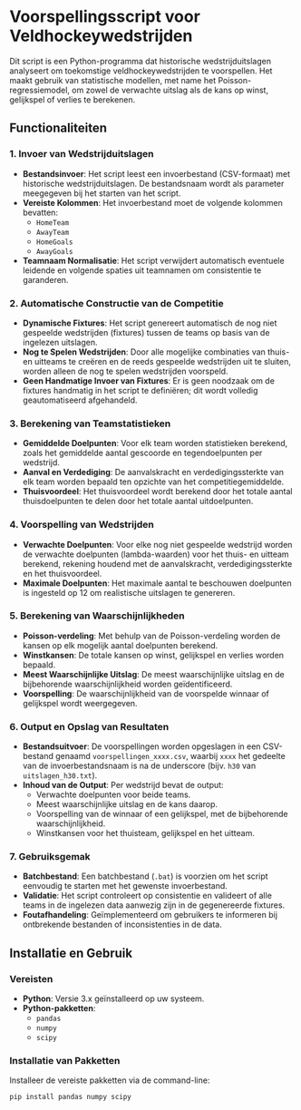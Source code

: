 # Voorspellingsscript voor Veldhockeywedstrijden

Dit script is een Python-programma dat historische wedstrijduitslagen analyseert om toekomstige veldhockeywedstrijden te voorspellen. Het maakt gebruik van statistische modellen, met name het Poisson-regressiemodel, om zowel de verwachte uitslag als de kans op winst, gelijkspel of verlies te berekenen.

## Functionaliteiten

### 1. Invoer van Wedstrijduitslagen

- **Bestandsinvoer**: Het script leest een invoerbestand (CSV-formaat) met historische wedstrijduitslagen. De bestandsnaam wordt als parameter meegegeven bij het starten van het script.
- **Vereiste Kolommen**: Het invoerbestand moet de volgende kolommen bevatten:
  - `HomeTeam`
  - `AwayTeam`
  - `HomeGoals`
  - `AwayGoals`
- **Teamnaam Normalisatie**: Het script verwijdert automatisch eventuele leidende en volgende spaties uit teamnamen om consistentie te garanderen.

### 2. Automatische Constructie van de Competitie

- **Dynamische Fixtures**: Het script genereert automatisch de nog niet gespeelde wedstrijden (fixtures) tussen de teams op basis van de ingelezen uitslagen.
- **Nog te Spelen Wedstrijden**: Door alle mogelijke combinaties van thuis- en uitteams te creëren en de reeds gespeelde wedstrijden uit te sluiten, worden alleen de nog te spelen wedstrijden voorspeld.
- **Geen Handmatige Invoer van Fixtures**: Er is geen noodzaak om de fixtures handmatig in het script te definiëren; dit wordt volledig geautomatiseerd afgehandeld.

### 3. Berekening van Teamstatistieken

- **Gemiddelde Doelpunten**: Voor elk team worden statistieken berekend, zoals het gemiddelde aantal gescoorde en tegendoelpunten per wedstrijd.
- **Aanval en Verdediging**: De aanvalskracht en verdedigingssterkte van elk team worden bepaald ten opzichte van het competitiegemiddelde.
- **Thuisvoordeel**: Het thuisvoordeel wordt berekend door het totale aantal thuisdoelpunten te delen door het totale aantal uitdoelpunten.

### 4. Voorspelling van Wedstrijden

- **Verwachte Doelpunten**: Voor elke nog niet gespeelde wedstrijd worden de verwachte doelpunten (lambda-waarden) voor het thuis- en uitteam berekend, rekening houdend met de aanvalskracht, verdedigingssterkte en het thuisvoordeel.
- **Maximale Doelpunten**: Het maximale aantal te beschouwen doelpunten is ingesteld op 12 om realistische uitslagen te genereren.

### 5. Berekening van Waarschijnlijkheden

- **Poisson-verdeling**: Met behulp van de Poisson-verdeling worden de kansen op elk mogelijk aantal doelpunten berekend.
- **Winstkansen**: De totale kansen op winst, gelijkspel en verlies worden bepaald.
- **Meest Waarschijnlijke Uitslag**: De meest waarschijnlijke uitslag en de bijbehorende waarschijnlijkheid worden geïdentificeerd.
- **Voorspelling**: De waarschijnlijkheid van de voorspelde winnaar of gelijkspel wordt weergegeven.

### 6. Output en Opslag van Resultaten

- **Bestandsuitvoer**: De voorspellingen worden opgeslagen in een CSV-bestand genaamd `voorspellingen_xxxx.csv`, waarbij `xxxx` het gedeelte van de invoerbestandsnaam is na de underscore (bijv. `h30` van `uitslagen_h30.txt`).
- **Inhoud van de Output**: Per wedstrijd bevat de output:
  - Verwachte doelpunten voor beide teams.
  - Meest waarschijnlijke uitslag en de kans daarop.
  - Voorspelling van de winnaar of een gelijkspel, met de bijbehorende waarschijnlijkheid.
  - Winstkansen voor het thuisteam, gelijkspel en het uitteam.

### 7. Gebruiksgemak

- **Batchbestand**: Een batchbestand (`.bat`) is voorzien om het script eenvoudig te starten met het gewenste invoerbestand.
- **Validatie**: Het script controleert op consistentie en valideert of alle teams in de ingelezen data aanwezig zijn in de gegenereerde fixtures.
- **Foutafhandeling**: Geïmplementeerd om gebruikers te informeren bij ontbrekende bestanden of inconsistenties in de data.

## Installatie en Gebruik

### Vereisten

- **Python**: Versie 3.x geïnstalleerd op uw systeem.
- **Python-pakketten**:
  - `pandas`
  - `numpy`
  - `scipy`

### Installatie van Pakketten

Installeer de vereiste pakketten via de command-line:

```bash
pip install pandas numpy scipy
